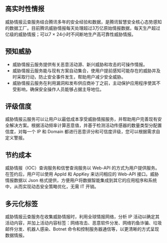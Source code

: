## 高实时性情报
威胁情报云查服务结合腾讯多年的安全经验和数据，是腾讯智慧安全核心态势感知的数据工厂。目前腾讯威胁情报每天处理超过3万亿原始情报数据，每天生产超过亿级的威胁情报；可以7 × 24小时不间断地生产高可靠性威胁情报。

## 预知威胁
- 威胁情报云服务提供有关恶意活动源、新兴威胁和攻击的可操作情报。
- 威胁情报云服务能与现有方案自动集合，使用户提前感知可能存在的威胁并及时采取行动，防止安全事件发生，帮助用户减少安全威胁。
- 威胁情报云服务在利用漏洞和发布供应商补丁之前，主动保护应用程序使其不受影响，确保安全操作人员能够占据主导地位。

## 评级信度
威胁情报云服务可以让用户以最低成本享受威胁情报服务，并帮助用户完善现有安全解决方案。根据活动频率计算恶意值，并基于检测活动传感器的数量类型分配置信度，对每一个 IP 和 Domain 都进行恶意评分和可信度评级，您可以根据需求自定义警报。

## 节约成本
威胁情报（IOC）查询服务和信誉查询服务以 Web-API 的方式为用户提供服务。在签约后，用户可以使用 AppId 和 AppKey 来访问相应的 Web-API 接口。威胁情报数据以 Json 格式提供，方便用户将数据智能集成到其它的应用程序和系统中，从而实现动态安全策略优化，无需 IT 开销。

## 多元化标签
威胁情报云查服务在收集威胁情报时，利用全球情报网络，分析 IP 活动以确定其活动内容，并加上活动内容标签：网络攻击、恶意软件分发、网络钓鱼诈骗、垃圾邮件分发、机器人感染、Botnet 命令和控制服务器通信等，以更清晰的方式呈现数据情报。
